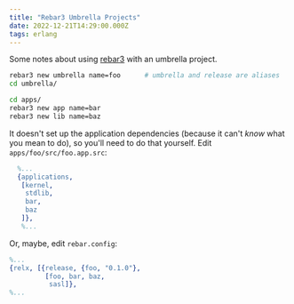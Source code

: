 ```yaml
---
title: "Rebar3 Umbrella Projects"
date: 2022-12-21T14:29:00.000Z
tags: erlang
---
```


Some notes about using [rebar3](https://rebar3.org/) with an umbrella project.

```bash
rebar3 new umbrella name=foo      # umbrella and release are aliases
cd umbrella/
```

```bash
cd apps/
rebar3 new app name=bar
rebar3 new lib name=baz
```

It doesn't set up the application dependencies (because it can't _know_ what you mean to do), so you'll need to do that
yourself. Edit `apps/foo/src/foo.app.src`:

```erlang
  %...
  {applications,
   [kernel,
    stdlib,
    bar,
    baz
   ]},
   %...
```

Or, maybe, edit `rebar.config`:

```erlang
%...
{relx, [{release, {foo, "0.1.0"},
         [foo, bar, baz,
          sasl]},
%...
```
